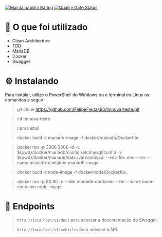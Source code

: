 [![Maintainability Rating](https://sonarcloud.io/api/project_badges/measure?project=FelipeFreitas96_tinnova-teste&metric=sqale_rating)](https://sonarcloud.io/dashboard?id=FelipeFreitas96_tinnova-teste) [![Quality Gate Status](https://sonarcloud.io/api/project_badges/measure?project=FelipeFreitas96_tinnova-teste&metric=alert_status)](https://sonarcloud.io/dashboard?id=FelipeFreitas96_tinnova-teste)

# 🧠  O que foi utilizado

* Clean Architecture
* TDD
* MariaDB
* Docker
* Swagger

# ⚙️ Instalando

Para instalar, utilize o PowerShell do Windows ou o terminal do Linux os comandos a seguir:

> git clone https://github.com/FelipeFreitas96/tinnova-teste.git

> cd tinnova-teste

> npm install

> docker build -t mariadb-image -f docker/mariadb/Dockerfile .

> docker run -p 3306:3306 -d -v ${pwd}/docker/mariadb/config:/etc/mysql/conf.d -v ${pwd}/docker/mariadb/data:/var/lib/mysql --env-file .env --rm --name mariadb-container mariadb-image

> docker build -t node-image -f docker/node/Dockerfile .

> docker run -p 80:80 -d --link mariadb-container --rm --name node-container node-image

# 📍  Endpoints

> ```http://localhost/v1/docs``` para acessar a documentação do Swagger.

> ```http://localhost/v1/vehicles``` para acessar a API.